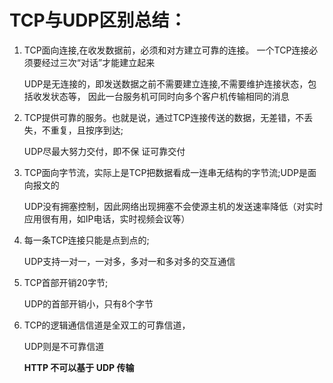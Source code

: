 # TCP与UDP区别总结：

1. TCP面向连接,在收发数据前，必须和对方建立可靠的连接。 一个TCP连接必须要经过三次“对话”才能建立起来
  
   UDP是无连接的，即发送数据之前不需要建立连接,不需要维护连接状态，包括收发状态等， 因此一台服务机可同时向多个客户机传输相同的消息
   
2. TCP提供可靠的服务。也就是说，通过TCP连接传送的数据，无差错，不丢失，不重复，且按序到达;

   UDP尽最大努力交付，即不保   证可靠交付
   
3. TCP面向字节流，实际上是TCP把数据看成一连串无结构的字节流;UDP是面向报文的

   UDP没有拥塞控制，因此网络出现拥塞不会使源主机的发送速率降低（对实时应用很有用，如IP电话，实时视频会议等）
   
4. 每一条TCP连接只能是点到点的;

   UDP支持一对一，一对多，多对一和多对多的交互通信
   
5. TCP首部开销20字节;

   UDP的首部开销小，只有8个字节
   
6. TCP的逻辑通信信道是全双工的可靠信道，

   UDP则是不可靠信道
   
   **HTTP 不可以基于 UDP 传输**
